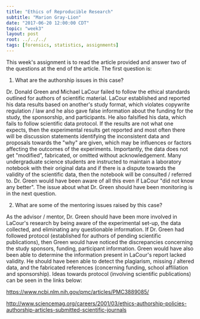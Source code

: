 ```yaml
---
title: "Ethics of Reproducible Research"
subtitle: "Marion Gray-Lion"
date: "2017-06-20 12:00:00 CDT"
topic: "week3"
layout: post
root: ../../../
tags: [forensics, statistics, assignments]
---
```

 
This week's assignment is to read the article provided and answer two of the questions at the end of the article. The first question is:

1. What are the authorship issues in this case?

Dr. Donald Green and Michael LaCour failed to follow the ethical standards outlined for authors of scientific material. LaCour established and reported his data results based on another's study format, which violates copywrite regulation / law and he also gave false information about the funding for the study, the sponsorship, and participants. He also falsified his data, which fails to follow scientific data protocol. If the results are not what one expects, then the experimental results get reported and most often there will be discussion statements identifying the inconsistent data and proposals towards the "why" are given, which may be influences or factors affecting the outcomes of the experiments. Importantly, the data does not get "modified", fabricated, or omitted without acknowledgement. Many undergraduate science students are instructed to maintain a laboratory notebook with their original data and if there is a dispute towards the validity of the scientific data, then the notebook will be consulted / referred to. Dr. Green would have been aware of all this even if LaCour "did not know any better". The issue about what Dr. Green should have been monitoring is in the next question.

2. What are some of the mentoring issues raised by this case?

As the advisor / mentor, Dr. Green should have been more involved in LaCour's research by being aware of the experimental set-up, the data collected, and eliminating any questionable information. If Dr. Green had followed protocol (established for authors of pending scientific publications), then Green would have noticed the discrepancies concerning the study sponsors, funding, participant information. Green would have also been able to determine the information present in LaCour's report lacked validity. He should have been able to detect the plagiarism, missing / altered data, and the fabricated references (concerning funding, school affiliation and sponsorship). Ideas towards protocol (involving scientific publications) can be seen in the links below: 

https://www.ncbi.nlm.nih.gov/pmc/articles/PMC3889085/

http://www.sciencemag.org/careers/2001/03/ethics-authorship-policies-authorship-articles-submitted-scientific-journals



